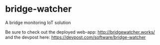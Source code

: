 # bridge-watcher
A bridge monitoring IoT solution

Be sure to check out the deployed web-app: http://bridgewatcher.works/
and the devpost here: https://devpost.com/software/bridge-watcher
